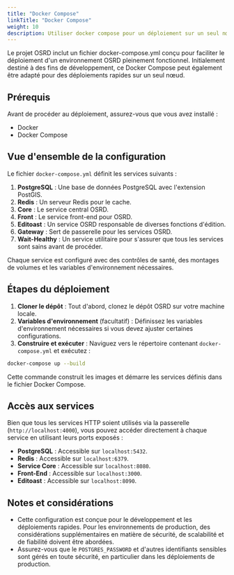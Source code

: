 ```yaml
---
title: "Docker Compose"
linkTitle: "Docker Compose"
weight: 10
description: Utiliser docker compose pour un déploiement sur un seul nœud
---
```


Le projet OSRD inclut un fichier docker-compose.yml conçu pour faciliter le déploiement d'un environnement OSRD pleinement fonctionnel. Initialement destiné à des fins de développement, ce Docker Compose peut également être adapté pour des déploiements rapides sur un seul nœud.

## Prérequis

Avant de procéder au déploiement, assurez-vous que vous avez installé :

- Docker
- Docker Compose

## Vue d'ensemble de la configuration

Le fichier `docker-compose.yml` définit les services suivants :

1. **PostgreSQL** : Une base de données PostgreSQL avec l'extension PostGIS.
2. **Redis** : Un serveur Redis pour le cache.
3. **Core** : Le service central OSRD.
4. **Front** : Le service front-end pour OSRD.
5. **Editoast** : Un service OSRD responsable de diverses fonctions d'édition.
6. **Gateway** : Sert de passerelle pour les services OSRD.
7. **Wait-Healthy** : Un service utilitaire pour s'assurer que tous les services sont sains avant de procéder.

Chaque service est configuré avec des contrôles de santé, des montages de volumes et les variables d'environnement nécessaires.

## Étapes du déploiement

1. **Cloner le dépôt** : Tout d'abord, clonez le dépôt OSRD sur votre machine locale.
2. **Variables d'environnement** (facultatif) : Définissez les variables d'environnement nécessaires si vous devez ajuster certaines configurations.
3. **Construire et exécuter** : Naviguez vers le répertoire contenant `docker-compose.yml` et exécutez :

```bash
docker-compose up --build
```

Cette commande construit les images et démarre les services définis dans le fichier Docker Compose.

## Accès aux services

Bien que tous les services HTTP soient utilisés via la passerelle (`http://localhost:4000`), vous pouvez accéder directement à chaque service en utilisant leurs ports exposés :

- **PostgreSQL** : Accessible sur `localhost:5432`.
- **Redis** : Accessible sur `localhost:6379`.
- **Service Core** : Accessible sur `localhost:8080`.
- **Front-End** : Accessible sur `localhost:3000`.
- **Editoast** : Accessible sur `localhost:8090`.

## Notes et considérations

- Cette configuration est conçue pour le développement et les déploiements rapides. Pour les environnements de production, des considérations supplémentaires en matière de sécurité, de scalabilité et de fiabilité doivent être abordées.
- Assurez-vous que le `POSTGRES_PASSWORD` et d'autres identifiants sensibles sont gérés en toute sécurité, en particulier dans les déploiements de production.

